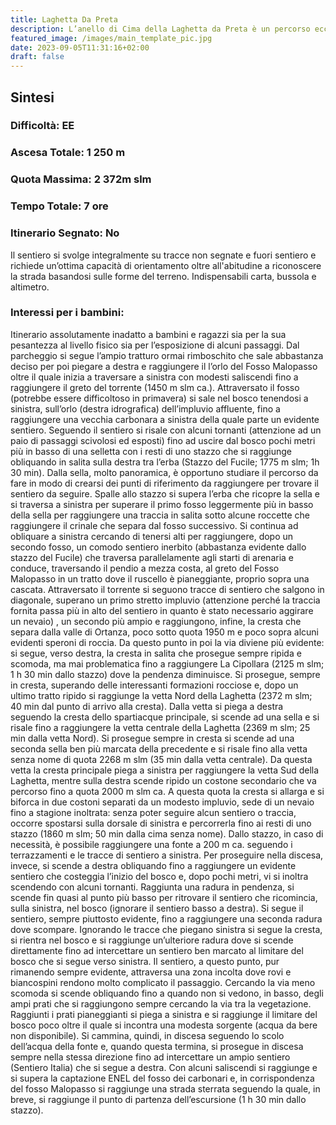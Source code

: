 ```yaml
---
title: Laghetta Da Preta
description: L’anello di Cima della Laghetta da Preta è un percorso eccezionale sia perché  si svolge in ambiente assolutamente selvaggio sia perché sfrutta le tracce di un’antica cultura della pastorizia che è incredibile pensare sia potuta esistere in un ambiente caratterizzato da una così spiccata verticalità. L’itinerario è grandioso con il panorama che aumenta pian piano facendo apparire lentamente tutte le vette della Laga e i gruppi dell’Appennino Centrale ma, date le sue caratteristiche, è adatto esclusivamente ad escursionisti molto esperti in grado di trovare la strada in assenza di qualunque traccia umana e avvezzi ai passaggi ripidi in ambiente esposto.
featured_image: /images/main_template_pic.jpg
date: 2023-09-05T11:31:16+02:00
draft: false
---
```



## Sintesi
### Difficoltà: EE
### Ascesa Totale: 1 250 m
### Quota Massima: 2 372m slm
### Tempo Totale: 7 ore
### Itinerario Segnato: No
Il sentiero si svolge integralmente su tracce non segnate e fuori sentiero e richiede un’ottima capacità di orientamento oltre all'abitudine a riconoscere la strada basandosi sulle forme del terreno. Indispensabili carta, bussola e altimetro.
### Interessi per i bambini:
 Itinerario assolutamente inadatto a bambini e ragazzi sia per la sua pesantezza al livello fisico sia per l’esposizione di alcuni passaggi.
Dal parcheggio si segue l’ampio tratturo ormai rimboschito che sale abbastanza deciso per poi piegare a destra e raggiungere il l’orlo del Fosso Malopasso oltre il quale inizia a traversare a sinistra con modesti saliscendi fino a raggiungere il greto del torrente (1450 m slm ca.).
Attraversato il fosso (potrebbe essere difficoltoso in primavera) si sale nel bosco tenendosi a sinistra, sull’orlo (destra idrografica) dell’impluvio affluente, fino a raggiungere una vecchia carbonara a sinistra della quale parte un evidente sentiero. Seguendo il sentiero si risale con alcuni tornanti (attenzione ad un paio di passaggi scivolosi ed esposti) fino ad uscire dal bosco pochi metri più in basso di una selletta con i resti di uno stazzo che si raggiunge obliquando in salita sulla destra tra l’erba (Stazzo del Fucile; 1775 m slm; 1h 30 min).
Dalla sella, molto panoramica, è opportuno studiare il percorso da fare in modo di crearsi dei punti di riferimento da raggiungere per trovare il sentiero da seguire. Spalle allo stazzo si supera l’erba che ricopre la sella e si traversa a sinistra per superare il primo fosso leggermente più in basso della sella per raggiungere una traccia in salita sotto alcune roccette che raggiungere il crinale che separa dal fosso successivo. Si continua ad obliquare a sinistra cercando di tenersi alti per raggiungere, dopo un secondo fosso, un comodo sentiero inerbito (abbastanza evidente dallo stazzo del Fucile) che traversa parallelamente agli starti di arenaria e conduce, traversando il pendio a mezza costa, al greto del Fosso Malopasso in un tratto dove il ruscello è pianeggiante, proprio sopra una cascata.
Attraversato il torrente si seguono tracce di sentiero che salgono in diagonale, superano un primo stretto impluvio (attenzione perché la traccia fornita passa più in alto del sentiero in quanto è stato necessario aggirare un nevaio) , un secondo più ampio e raggiungono, infine, la cresta che separa dalla valle di Ortanza, poco sotto quota 1950 m e poco sopra alcuni evidenti speroni di roccia.
Da questo punto in poi la via diviene più evidente: si segue, verso destra, la cresta in salita che prosegue sempre ripida e scomoda, ma mai problematica fino a raggiungere La Cipollara (2125 m slm; 1 h 30 min dallo stazzo) dove la pendenza diminuisce. Si prosegue, sempre in cresta, superando delle interessanti formazioni rocciose  e, dopo un ultimo tratto ripido si raggiunge la vetta Nord della Laghetta (2372 m slm; 40 min dal punto di arrivo alla cresta).
Dalla vetta si piega a destra seguendo la cresta dello spartiacque principale, si scende ad una sella e si risale fino a raggiungere la vetta centrale della Laghetta (2369 m slm; 25 min dalla vetta Nord).
Si prosegue sempre in cresta si scende ad una seconda sella ben più marcata della precedente e si risale fino alla vetta senza nome di quota 2268 m slm (35 min dalla vetta centrale). Da questa vetta la cresta principale piega a sinistra per raggiungere la vetta Sud della Laghetta, mentre sulla destra scende ripido un costone secondario che va percorso fino a quota 2000 m slm ca. A questa quota la cresta si allarga e si biforca in due costoni separati da un modesto impluvio, sede di un nevaio fino a stagione inoltrata: senza poter seguire alcun sentiero o traccia, occorre spostarsi sulla dorsale di sinistra e percorrerla fino ai resti di uno stazzo (1860 m slm; 50 min dalla cima senza nome).
Dallo stazzo, in caso di necessità, è possibile raggiungere una fonte a 200 m ca. seguendo i terrazzamenti e le tracce di sentiero a sinistra. Per proseguire nella discesa, invece, si scende a destra obliquando fino a raggiungere un evidente sentiero che costeggia l’inizio del bosco e, dopo pochi metri, vi si inoltra scendendo con alcuni tornanti.
Raggiunta una radura in pendenza, si scende fin quasi al punto più basso per ritrovare il sentiero che ricomincia, sulla sinistra, nel bosco (ignorare il sentiero basso a destra). Si segue il sentiero, sempre piuttosto evidente, fino a raggiungere una seconda radura dove scompare. Ignorando le tracce che piegano sinistra si segue la cresta, si rientra nel bosco  e si raggiunge un’ulteriore radura dove si scende direttamente fino ad intercettare un sentiero ben marcato al limitare del bosco che si segue verso sinistra.
Il sentiero, a questo punto, pur rimanendo sempre evidente, attraversa una zona incolta dove rovi e biancospini rendono molto complicato il passaggio. Cercando la via meno scomoda si scende obliquando fino a quando non si vedono, in basso, degli ampi prati che si raggiungono sempre cercando la via tra la vegetazione.
Raggiunti i prati pianeggianti si piega a sinistra e si raggiunge il limitare del bosco poco oltre il quale si incontra una modesta sorgente (acqua da bere non disponibile). Si cammina, quindi, in discesa seguendo lo scolo dell’acqua della fonte e, quando questa termina, si prosegue in discesa sempre nella stessa direzione fino ad intercettare un ampio sentiero (Sentiero Italia) che si segue a destra.
Con alcuni saliscendi si raggiunge e si supera la captazione ENEL del fosso dei carbonari e, in corrispondenza del fosso Malopasso si raggiunge una strada sterrata seguendo la quale, in breve, si raggiunge il punto di partenza dell’escursione (1 h 30 min dallo stazzo).



